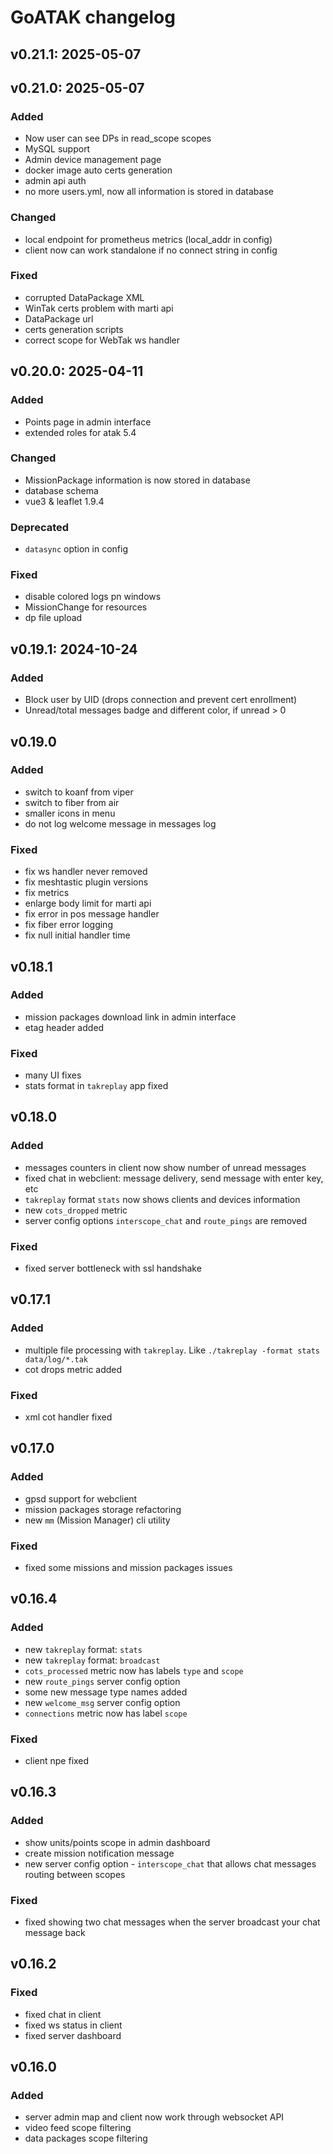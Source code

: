 # GoATAK changelog

## v0.21.1: 2025-05-07

## v0.21.0: 2025-05-07
### Added
* Now user can see DPs in read_scope scopes
* MySQL support
* Admin device management page
* docker image auto certs generation
* admin api auth
* no more users.yml, now all information is stored in database
### Changed
* local endpoint for prometheus metrics (local_addr in config)
* client now can work standalone if no connect string in config
### Fixed
* corrupted DataPackage XML
* WinTak certs problem with marti api
* DataPackage url
* certs generation scripts
* correct scope for WebTak ws handler

## v0.20.0: 2025-04-11
### Added
* Points page in admin interface
* extended roles for atak 5.4
### Changed
* MissionPackage information is now stored in database
* database schema
* vue3 & leaflet 1.9.4
### Deprecated
* `datasync` option in config
### Fixed
* disable colored logs pn windows
* MissionChange for resources
* dp file upload

## v0.19.1: 2024-10-24
### Added
* Block user by UID (drops connection and prevent cert enrollment)
* Unread/total messages badge and different color, if unread > 0

## v0.19.0
### Added
* switch to koanf from viper
* switch to fiber from air
* smaller icons in menu
* do not log welcome message in messages log

### Fixed
* fix ws handler never removed
* fix meshtastic plugin versions
* fix metrics
* enlarge body limit for marti api
* fix error in pos message handler
* fix fiber error logging
* fix null initial handler time

## v0.18.1
### Added
* mission packages download link in admin interface
* etag header added
### Fixed
* many UI fixes
* stats format in `takreplay` app fixed

## v0.18.0
### Added
* messages counters in client now show number of unread messages
* fixed chat in webclient: message delivery, send message with enter key, etc
* `takreplay` format `stats` now shows clients and devices information
* new `cots_dropped` metric
* server config options `interscope_chat` and `route_pings` are removed
### Fixed
* fixed server bottleneck with ssl handshake

## v0.17.1
### Added
* multiple file processing with `takreplay`. Like `./takreplay -format stats data/log/*.tak`
* cot drops metric added
### Fixed
* xml cot handler fixed

## v0.17.0
### Added
* gpsd support for webclient
* mission packages storage refactoring
* new `mm` (Mission Manager) cli utility
### Fixed
* fixed some missions and mission packages issues

## v0.16.4
### Added
* new `takreplay` format: `stats`
* new `takreplay` format: `broadcast`
* `cots_processed` metric now has labels `type` and `scope`
* new `route_pings` server config option
* some new message type names added
* new `welcome_msg` server config option
* `connections` metric now has label `scope`
### Fixed
* client npe fixed

## v0.16.3
### Added
* show units/points scope in admin dashboard
* create mission notification message
* new server config option - `interscope_chat` that allows chat messages routing between scopes
### Fixed
* fixed showing two chat messages when the server broadcast your chat message back

## v0.16.2
### Fixed
* fixed chat in client
* fixed ws status in client
* fixed server dashboard

## v0.16.0
### Added
* server admin map and client now work through websocket API
* video feed scope filtering
* data packages scope filtering